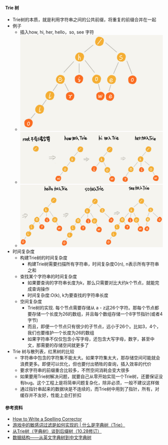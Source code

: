 #### Trie 树
- Trie树的本质，就是利用字符串之间的公共前缀，将重复的前缀合并在一起
- 例子
  - 插入how, hi, her, hello，so, see 字符
  - ![avatar](images/../../images/trie_1.png)
  - ![avatar](images/../../images/trie_2.png)
  - ![avatar](images/../../images/trie_3.png)
- 时间复杂度
  - 构建Trie树的时间复杂度
    - 构建Trie树需要扫描所有字符串，时间复杂度O(n), n表示所有字符串之和
  - 查找某个字符串的时间复杂度
    - 如果要查询的字符串长度为k，那么只需要对比大约k个节点，就能完成查询操作
    - 时间复杂度:O(k), k为要查找的字符串长度
  - 空间复杂度
    - Trie树的实现. 每个节点需要存储从 a - z这26个字符。那每个节点都要存储一个长度为26的数组，并且每个数组存储一个8字节指针(或者4字节)
    - 而且，即便一个节点只有很少的子节点，远小于26个。比如3，4个，我们也要维护一个长度为26的数组
    - 如果字符串不仅仅包含小写字母，还包含大写字母，数字，甚至中文，那需要的存储空间就更多了
- Trie 树与散列表，红黑树的比较
  - 字符串中包含的字符集不能太大。如果字符集太大，那存储空间可能就会浪费更多。即便可以优化，但也要付出牺牲的查询，插入效率的代价
  - 要求字符串的前缀重合比较多，不然空间消耗会变大很多
  - 如果要用Trie树解决问题，就要自己从零开始实现一个Trie树，还要保证没有bug。这个工程上是将简单问题复杂化，除非必须，一般不建议这样做
  - 通过指针串起来的数据块是不连续的，而Trie树中用到了指针，所有，对缓存并不友好，性能上会打折扣
  

#### 参考资料
- [How to Write a Spelling Corrector](https://norvig.com/spell-correct.html)
- [游戏中的敏感词过滤是如何实现的 | 什么是字典树（Trie）](https://mp.weixin.qq.com/s/O2NcwO3HUqz5pdwCJa3bqQ)
- [从Trie树（字典树）谈到后缀树（10.28修订）](https://blog.csdn.net/v_JULY_v/article/details/6897097)
- [数据结构——从英文字典树到中文字典树](https://blog.csdn.net/a987073381/article/details/52167019)